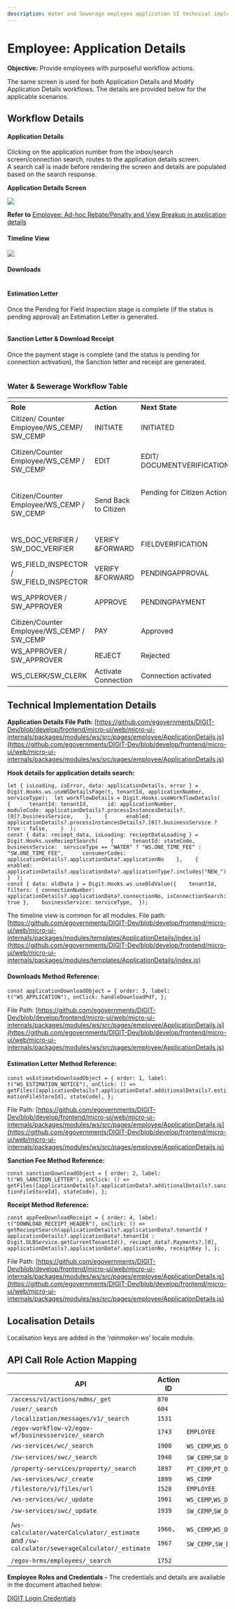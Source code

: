```yaml
---
description: Water and Sewerage employee application UI technical implementation doc
---
```


# Employee: Application Details

**Objective:** Provide employees with purposeful workflow actions.&#x20;

The same screen is used for both Application Details and Modify Application Details workflows. The details are provided below for the applicable scenarios.

## Workflow Details

#### **Application Details**

Clicking on the application number from the inbox/search screen/connection search, routes to the application details screen.\
A search call is made before rendering the screen and details are populated based on the search response.

**Application Details Screen**

![](<../../../../../.gitbook/assets/image (406).png>)

**Refer to** [Employee: Ad-hoc Rebate/Penalty and View Breakup in application details](employee-ad-hoc-rebate-penalty-and-view-breakup.md)

#### **Timeline View**

![](<../../../../../.gitbook/assets/image (259).png>)

#### **Downloads** <a href="#downloads" id="downloads"></a>

<figure><img src="../../../../../.gitbook/assets/image (136).png" alt=""><figcaption></figcaption></figure>

#### Estimation Letter

Once the Pending for Field Inspection stage is complete (if the status is pending approval) an Estimation Letter is generated.

<figure><img src="../../../../../.gitbook/assets/image (384).png" alt=""><figcaption></figcaption></figure>

#### Sanction Letter & Download Receipt

Once the payment stage is complete (and the status is pending for connection activation), the Sanction letter and receipt are generated.

<figure><img src="../../../../../.gitbook/assets/image (402).png" alt=""><figcaption></figcaption></figure>

### **Water & Sewerage Workflow Table**

<table data-header-hidden><thead><tr><th width="193"></th><th width="226"></th><th></th><th></th></tr></thead><tbody><tr><td><strong>Role</strong></td><td><strong>Action</strong></td><td><strong>Next State</strong></td><td><strong>Status</strong></td></tr><tr><td>Citizen/ Counter Employee/WS_CEMP/ SW_CEMP</td><td>INITIATE</td><td>INITIATED</td><td>INITIATED</td></tr><tr><td>Citizen/Counter Employee/WS_CEMP / SW_CEMP</td><td>EDIT</td><td>EDIT/ DOCUMENTVERIFICATION</td><td>Pending for Document Verification</td></tr><tr><td>Citizen/Counter Employee/WS_CEMP / SW_CEMP</td><td>Send Back to Citizen</td><td><p>Pending for Citizen Action</p><p><br><br></p></td><td>Pending for Citizen Action</td></tr><tr><td>WS_DOC_VERIFIER / SW_DOC_VERIFIER</td><td>VERIFY &#x26;FORWARD</td><td>FIELDVERIFICATION</td><td>Pending for Field Verification</td></tr><tr><td>WS_FIELD_INSPECTOR / SW_FIELD_INSPECTOR</td><td>VERIFY &#x26;FORWARD</td><td>PENDINGAPPROVAL</td><td>Pending for APproval</td></tr><tr><td>WS_APPROVER / SW_APPROVER</td><td>APPROVE</td><td>PENDINGPAYMENT</td><td>Pending for Payment</td></tr><tr><td>Citizen/Counter Employee/WS_CEMP / SW_CEMP</td><td>PAY</td><td>Approved</td><td><p>Approved</p><p> </p></td></tr><tr><td>WS_APPROVER / SW_APPROVER</td><td>REJECT</td><td>Rejected</td><td>Rejected</td></tr><tr><td>WS_CLERK/SW_CLERK</td><td>Activate Connection</td><td>Connection activated</td><td>Connection activated</td></tr></tbody></table>

## **Technical Implementation Details**

**Application Details File Path:** [https://github.com/egovernments/DIGIT-Dev/blob/develop/frontend/micro-ui/web/micro-ui-internals/packages/modules/ws/src/pages/employee/ApplicationDetails.js](https://github.com/egovernments/DIGIT-Dev/blob/develop/frontend/micro-ui/web/micro-ui-internals/packages/modules/ws/src/pages/employee/ApplicationDetails.js)

**Hook details for application details search:**

```
let { isLoading, isError, data: applicationDetails, error } = Digit.Hooks.ws.useWSDetailsPage(t, tenantId, applicationNumber, serviceType);  let workflowDetails = Digit.Hooks.useWorkflowDetails(    {      tenantId: tenantId,      id: applicationNumber,      moduleCode: applicationDetails?.processInstancesDetails?.[0]?.businessService,    },    {      enabled: applicationDetails?.processInstancesDetails?.[0]?.businessService ? true : false,    }  );
const { data: reciept_data, isLoading: recieptDataLoading } = Digit.Hooks.useRecieptSearch(    {      tenantId: stateCode,      businessService:  serviceType == "WATER" ? "WS.ONE_TIME_FEE" : "SW.ONE_TIME_FEE",      consumerCodes: applicationDetails?.applicationData?.applicationNo    },    {      enabled: applicationDetails?.applicationData?.applicationType?.includes("NEW_")    }  );
const { data: oldData } = Digit.Hooks.ws.useOldValue({    tenantId,    filters: { connectionNumber: applicationDetails?.applicationData?.connectionNo, isConnectionSearch: true },    businessService: serviceType,  });
```

The timeline view is common for all modules. File path: [https://github.com/egovernments/DIGIT-Dev/blob/develop/frontend/micro-ui/web/micro-ui-internals/packages/modules/templates/ApplicationDetails/index.js](https://github.com/egovernments/DIGIT-Dev/blob/develop/frontend/micro-ui/web/micro-ui-internals/packages/modules/templates/ApplicationDetails/index.js)

#### Downloads Method Reference:

`const applicationDownloadObject = { order: 3, label: t("WS_APPLICATION"), onClick: handleDownloadPdf, };`&#x20;

File Path: [https://github.com/egovernments/DIGIT-Dev/blob/develop/frontend/micro-ui/web/micro-ui-internals/packages/modules/ws/src/pages/employee/ApplicationDetails.js](https://github.com/egovernments/DIGIT-Dev/blob/develop/frontend/micro-ui/web/micro-ui-internals/packages/modules/ws/src/pages/employee/ApplicationDetails.js)

#### Estimation Letter Method Reference:

`const wsEstimateDownloadObject = { order: 1, label: t("WS_ESTIMATION_NOTICE"), onClick: () => getFiles([applicationDetails?.applicationData?.additionalDetails?.estimationFileStoreId], stateCode), };`

File Path: [https://github.com/egovernments/DIGIT-Dev/blob/develop/frontend/micro-ui/web/micro-ui-internals/packages/modules/ws/src/pages/employee/ApplicationDetails.js](https://github.com/egovernments/DIGIT-Dev/blob/develop/frontend/micro-ui/web/micro-ui-internals/packages/modules/ws/src/pages/employee/ApplicationDetails.js)

**Sanction Fee Method Reference:**

`const sanctionDownloadObject = { order: 2, label: t("WS_SANCTION_LETTER"), onClick: () => getFiles([applicationDetails?.applicationData?.additionalDetails?.sanctionFileStoreId], stateCode), };`

**Receipt Method Reference:**

`const appFeeDownloadReceipt = { order: 4, label: t("DOWNLOAD_RECEIPT_HEADER"), onClick: () => getRecieptSearch(applicationDetails?.applicationData?.tenantId ? applicationDetails?.applicationData?.tenantId : Digit.ULBService.getCurrentTenantId(), reciept_data?.Payments?.[0], applicationDetails?.applicationData?.applicationNo, receiptKey ), };`&#x20;

File Path: [https://github.com/egovernments/DIGIT-Dev/blob/develop/frontend/micro-ui/web/micro-ui-internals/packages/modules/ws/src/pages/employee/ApplicationDetails.js](https://github.com/egovernments/DIGIT-Dev/blob/develop/frontend/micro-ui/web/micro-ui-internals/packages/modules/ws/src/pages/employee/ApplicationDetails.js)

## **Localisation Details**

Localisation keys are added in the ‘_rainmaker-ws_’ locale module.

## **API Call Role Action Mapping**

| API                                                                                          | Action ID                                         | Roles                                                                                                                                                                                                          |
| -------------------------------------------------------------------------------------------- | ------------------------------------------------- | -------------------------------------------------------------------------------------------------------------------------------------------------------------------------------------------------------------- |
| `/access/v1/actions/mdms/_get`                                                               | `870`                                             |                                                                                                                                                                                                                |
| `/user/_search`                                                                              | `604`                                             |                                                                                                                                                                                                                |
| `/localization/messages/v1/_search`                                                          | `1531`                                            |                                                                                                                                                                                                                |
| `/egov-workflow-v2/egov-wf/businessservice/_search`                                          | `1743`                                            | `EMPLOYEE`                                                                                                                                                                                                     |
| `/ws-services/wc/_search`                                                                    | `1900`                                            | `WS_CEMP`,`WS_DOC_VERIFIER`,`WS_FIELD_INSPECTOR`,`WS_APPROVER`,`WS_CLERK`                                                                                                                                      |
| `/sw-services/swc/_search`                                                                   | `1940`                                            | `SW_CEMP`,`SW_DOC_VERIFIER`,`SW_FIELD_INSPECTOR`,`SW_CLERK`                                                                                                                                                    |
| `/property-services/property/_search`                                                        | `1897`                                            | `PT_CEMP`,`PT_DOC_VERIFIER`,`PT_FIELD_INSPECTOR`,`PT_APPROVER`                                                                                                                                                 |
| `/ws-services/wc/_create`                                                                    | `1899`                                            | `WS_CEMP`                                                                                                                                                                                                      |
| `/filestore/v1/files/url`                                                                    | `1528`                                            | `EMPLOYEE`                                                                                                                                                                                                     |
| `/ws-services/wc/_update`                                                                    | `1901`                                            | `WS_CEMP`,`WS_DOC_VERIFIER`,`WS_FIELD_INSPECTOR`,`WS_APPROVER`,`WS_CLERK`                                                                                                                                      |
| `/sw-services/swc/_update`                                                                   | `1939`                                            | `SW_CEMP`,`SW_DOC_VERIFIER`,`SW_FIELD_INSPECTOR`,`SW_CLERK`                                                                                                                                                    |
| /`ws-calculator/waterCalculator/_estimate` and `/sw-calculator/sewerageCalculator/_estimate` | <p><code>1966,</code></p><p><code>1967</code></p> | <p><code>WS_CEMP</code>,<code>WS_DOC_VERIFIER</code>,<code>WS_FIELD_INSPECTOR</code>,<code>WS_APPROVER</code>,<code>WS_CLERK</code></p><p><code>SW_CEMP,SW_DOC_VERIFIER,SW_FIELD_INSPECTOR,SW_CLERK</code></p> |
| `/egov-hrms/employees/_search`                                                               | `1752`                                            |                                                                                                                                                                                                                |

&#x20;**Employee Roles and Credentials -** The credentials and details are available in the document attached below:

[<img src="https://developers.google.com/drive/images/drive_icon.png" alt="" data-size="line">DIGIT Login Credentials](https://docs.google.com/spreadsheets/d/15p6dmlVUXvopvzyyG06ty2rxtffSMQxN5F2l2FSWoFA/edit#gid=0)

